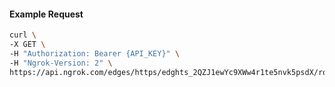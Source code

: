 <!-- Generated by nd gen api-examples. DO NOT EDIT. -->
#### Example Request
```bash
curl \
-X GET \
-H "Authorization: Bearer {API_KEY}" \
-H "Ngrok-Version: 2" \
https://api.ngrok.com/edges/https/edghts_2QZJ1ewYc9XWw4r1te5nvk5psdX/routes/edghtsrt_2QZJ1kASyhUBcV5yfdO31YyMVDv/saml
